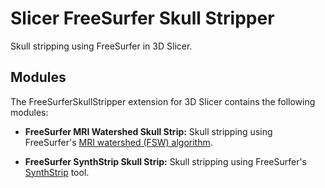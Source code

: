 # Slicer FreeSurfer Skull Stripper

Skull stripping using FreeSurfer in 3D Slicer.

## Modules

The FreeSurferSkullStripper extension for 3D Slicer contains the following modules:

- **FreeSurfer MRI Watershed Skull Strip:** Skull stripping using FreeSurfer's [MRI watershed (FSW) algorithm](https://surfer.nmr.mgh.harvard.edu/fswiki/mri_watershed).

- **FreeSurfer SynthStrip Skull Strip:** Skull stripping using FreeSurfer's [SynthStrip](https://surfer.nmr.mgh.harvard.edu/docs/synthstrip) tool.
